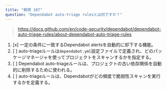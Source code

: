 ```yaml
---
title: "質問 107"
question: "Dependabot auto-triage rulesとは何ですか？"
---
```


> https://docs.github.com/en/code-security/dependabot/dependabot-auto-triage-rules/about-dependabot-auto-triage-rules
1. [x] 一定の条件に一致するDependabot alertsを自動的に却下する機能。
1. [ ] auto-triageルールは`dependabot.yml`設定ファイルで定義され、どのパッケージマネージャを使ってプロジェクトをスキャンするかを指定する。
1. [ ] Dependabot auto-triageルールは、プロジェクトの古い依存関係を自動的に削除するために使われる。
1. [ ] auto-triageルールは、Dependabotがどの頻度で脆弱性スキャンを実行するかを定義する。